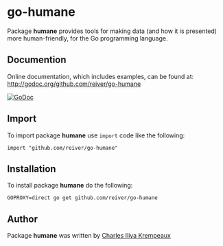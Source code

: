 # go-humane

Package **humane** provides tools for making data (and how it is presented) more human-friendly, for the Go programming language.

## Documention

Online documentation, which includes examples, can be found at: http://godoc.org/github.com/reiver/go-humane

[![GoDoc](https://godoc.org/github.com/reiver/go-humane?status.svg)](https://godoc.org/github.com/reiver/go-humane)

## Import

To import package **humane** use `import` code like the following:
```
import "github.com/reiver/go-humane"
```

## Installation

To install package **humane** do the following:
```
GOPROXY=direct go get github.com/reiver/go-humane
```

## Author

Package **humane** was written by [Charles Iliya Krempeaux](http://reiver.link)
